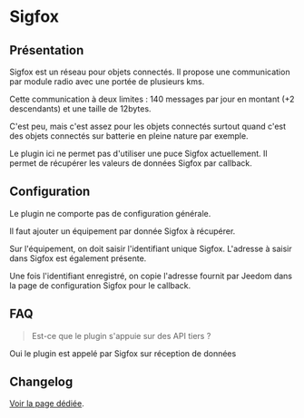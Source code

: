 # Sigfox

## Présentation

Sigfox est un réseau pour objets connectés. Il propose une communication par module radio avec une portée de plusieurs kms.

Cette communication à deux limites : 140 messages par jour en montant (+2 descendants) et une taille de 12bytes.

C'est peu, mais c'est assez pour les objets connectés surtout quand c'est des objets connectés sur batterie en pleine nature par exemple.

Le plugin ici ne permet pas d'utiliser une puce Sigfox actuellement. Il permet de récupérer les valeurs de données Sigfox par callback.

## Configuration

Le plugin ne comporte pas de configuration générale.

Il faut ajouter un équipement par donnée Sigfox à récupérer.

Sur l'équipement, on doit saisir l'identifiant unique Sigfox. L'adresse à saisir dans Sigfox est également présente.

Une fois l'identifiant enregistré, on copie l'adresse fournit par Jeedom dans la page de configuration Sigfox pour le callback.

## FAQ

> Est-ce que le plugin s'appuie sur des API tiers ?

Oui le plugin est appelé par Sigfox sur réception de données

## Changelog

[Voir la page dédiée](changelog.md).

